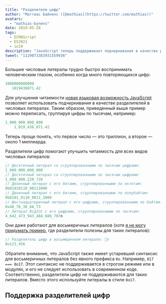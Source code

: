 ```yaml
---
title: "Разделители цифр"
author: "Маттиас Байненс ([@mathias](https://twitter.com/mathias))"
avatars: 
  - "mathias-bynens"
date: 2019-05-28
tags: 
  - ECMAScript
  - ES2021
  - io19
description: "JavaScript теперь поддерживает подчеркивания в качестве разделителей в числовых литералах, улучшая читаемость и поддерживаемость исходного кода."
tweet: "1129073383931559936"
---
```

Большие числовые литералы трудно быстро воспринимать человеческим глазом, особенно когда много повторяющихся цифр:

```js
1000000000000
   1019436871.42
```

Для улучшения читаемости [новая языковая возможность JavaScript](https://github.com/tc39/proposal-numeric-separator) позволяет использовать подчеркивания в качестве разделителей в числовых литералах. Таким образом, приведенный выше пример можно переписать, группируя цифры по тысячам, например:

<!--truncate-->
```js
1_000_000_000_000
    1_019_436_871.42
```

Теперь проще понять, что первое число — это триллион, а второе — около 1 миллиарда.

Разделители цифр помогают улучшить читаемость для всех видов числовых литералов:

```js
// Десятичный литерал со сгруппированными по тысячам цифрами:
1_000_000_000_000
// Десятичный литерал со сгруппированными по тысячам цифрами:
1_000_000.220_720
// Двоичный литерал с его битами, сгруппированными по октетам:
0b01010110_00111000
// Двоичный литерал с его битами, сгруппированными по полубайтам:
0b0101_0110_0011_1000
// Шестнадцатеричный литерал с его цифрами, сгруппированными по байтам:
0x40_76_38_6A_73
// Литерал BigInt с его цифрами, сгруппированными по тысячам:
4_642_473_943_484_686_707n
```

Они даже работают для восьмеричных литералов (хотя [я не могу придумать пример](https://github.com/tc39/proposal-numeric-separator/issues/44), где разделители полезны для таких литералов):

```js
// Разделитель цифр в восьмеричном литерале: 🤷‍♀️
0o123_456
```

Обратите внимание, что JavaScript также имеет устаревший синтаксис для восьмеричных литералов без явного префикса `0o`. Например, `017 === 0o17`. Этот синтаксис не поддерживается в строгом режиме или в модулях, и его не следует использовать в современном коде. Соответственно, разделители цифр не поддерживаются для таких литералов. Вместо этого используйте литералы в стиле `0o17`.

## Поддержка разделителей цифр

<feature-support chrome="75 /blog/v8-release-75#numeric-separators"
                 firefox="70 https://hacks.mozilla.org/2019/10/firefox-70-a-bountiful-release-for-all/"
                 safari="13"
                 nodejs="12.5.0 https://nodejs.org/en/blog/release/v12.5.0/"
                 babel="yes https://babeljs.io/docs/en/babel-plugin-proposal-numeric-separator"></feature-support>
